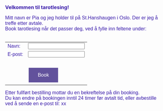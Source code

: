 <font color="391baa"> <h3>Velkommen til tarotlesing!</h3></font>
 <p style="font-family: 'Arial'; font-size: 16px; color: 391baa;">
    Mitt navn er Pia og jeg holder til p&aring;  St.Hanshaugen i Oslo. Der er jeg  	&aring;  treffe etter avtale. <br>
    Book tarotlesing n&aring;r det passer deg, ved &aring; fylle inn feltene under:<br><br>
 </p>

 <style>
      input[type=submit] {
        background-color: #62529c;
        border: none;
        color: white;
        padding: 15px 30px;
        text-decoration: none;
        margin: 4px 2px;
        cursor: pointer;
      }
    </style>
    
<div id="divID">
<form action="" method="post">
  <table style="font-family: 'Arial'; font-size: 16px; color: 391baa;">
    <tr>
       <td>Navn:</td>
       <td><input type="text" name="name" /></td>
    </tr>
    <tr>
      <td>E-post:</td> 
      <td><input type="text" name="email" /></td>
    </tr>
    <tr><td><br></td></tr>
    <tr>
      <td>&nbsp;</td>
      <td><input style="font-family: 'Arial'; font-size: 16px;" type="submit" value="Book" /></td>
    </tr>
  </table>
</form>
</div>

<p style="font-family: 'Arial'; font-size: 16px; color: 391baa;">
Etter fullf&oslash;rt bestilling mottar du en bekreftelse p&aring; din booking.<br>
Du kan endre p&aring; bookingen inntil 24 timer f&oslash;r avtalt tid, eller avbestille ved &aring; sende en e-post til: xx <br>
</p>

<style>
  .footer {
    display: none;
  }
</style>
